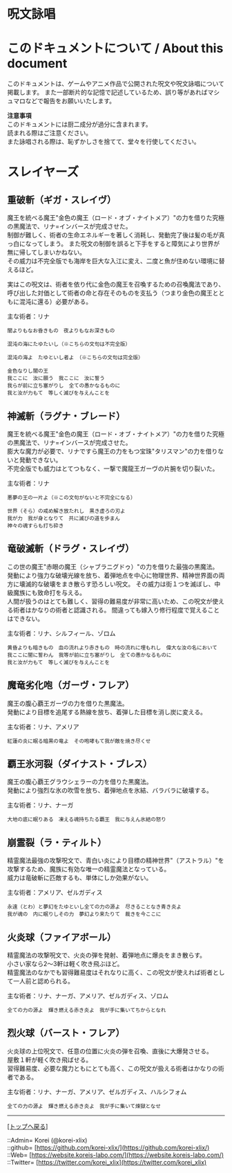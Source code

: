 # 呪文詠唱

<h1 id="aHowto">このドキュメントについて / About this document</h1>  
このドキュメントは、ゲームやアニメ作品で公開された呪文や呪文詠唱について掲載します。  
また一部断片的な記憶で記述しているため、誤り等があればマシュマロなどで報告をお願いいたします。  
  
**注意事項**  
このドキュメントには厨二成分が過分に含まれます。  
読まれる際はご注意ください。  
また詠唱される際は、恥ずかしさを捨てて、堂々を行使してください。  
  






<h1 id="aHowto">スレイヤーズ</h1>  

## 重破斬（ギガ・スレイヴ）  

魔王を統べる魔王"金色の魔王（ロード・オブ・ナイトメア）"の力を借りた究極の黒魔法で、リナ=インバースが完成させた。  
制御が難しく、術者の生命エネルギーを著しく消耗し、発動完了後は髪の毛が真っ白になってしまう。
また呪文の制御を誤ると下手をすると障気により世界が無に帰してしまいかねない。  
その威力は不完全版でも海岸を巨大な入江に変え、二度と魚が住めない環境に替えるほど。  
  
実はこの呪文は、術者を依り代に金色の魔王を召喚するための召喚魔法であり、
呼び出した対価として術者の命と存在そのものを支払う（つまり金色の魔王とともに混沌に還る）必要がある。  
  
主な術者：リナ  

```text
闇よりもなお昏きもの　夜よりもなお深きもの　

混沌の海にたゆたいし（※こちらの文句は不完全版）

混沌の海よ　たゆといし者よ　（※こちらの文句は完全版）

金色なりし闇の王　
我ここに　汝に願う　我ここに　汝に誓う　
我らが前に立ち塞がりし　全ての愚かなるものに　
我と汝が力もて　等しく滅びを与えんことを
```
  

## 神滅斬（ラグナ・ブレード）

魔王を統べる魔王"金色の魔王（ロード・オブ・ナイトメア）"の力を借りた究極の黒魔法で、リナ=インバースが完成させた。  
膨大な魔力が必要で、リナですら魔王の力をもつ宝珠"タリスマン"の力を借りないと発動できない。  
不完全版でも威力はとてつもなく、一撃で魔龍王ガーヴの片腕を切り裂いた。  
  
主な術者：リナ  

```text
悪夢の王の一片よ（※この文句がないと不完全になる）

世界（そら）の戒め解き放たれし　黒き虚ろの刃よ　
我が力　我が身となりて　共に滅びの道を歩まん　
神々の魂すらも打ち砕き　
```


## 竜破滅斬（ドラグ・スレイヴ）

この世の魔王"赤眼の魔王（シャブラニグドゥ）"の力を借りた最強の黒魔法。  
発動により強力な破壊光線を放ち、着弾地点を中心に物理世界、精神世界面の両方に壊滅的な破壊をまき散らす恐ろしい呪文。
その威力は街１つを滅ぼし、中級魔族にも致命打を与える。  
人間が扱うのはとても難しく、習得の難易度が非常に高いため、この呪文が使える術者はかなりの術者と認識される。
間違っても嫁入り修行程度で覚えることはできない。  
  
主な術者：リナ、シルフィール、ゾロム  

```text
黄昏よりも暗きもの　血の流れより赤きもの　時の流れに埋もれし　偉大な汝の名において
我ここに闇に誓わん　我等が前に立ち塞がりし　全ての愚かなるものに　
我と汝が力もて　等しく滅びを与えんことを　
```


## 魔竜劣化咆（ガーヴ・フレア）

魔王の腹心覇王ガーヴの力を借りた黒魔法。  
発動により目標を追尾する熱線を放ち、着弾した目標を消し炭に変える。  
  
主な術者：リナ、アメリア  

```text
紅蓮の炎に眠る暗黒の竜よ　その咆哮もて我が敵を焼き尽くせ
```


## 覇王氷河裂（ダイナスト・ブレス）

魔王の腹心覇王グラウシェラーの力を借りた黒魔法。  
発動により強烈な氷の吹雪を放ち、着弾地点を氷結、バラバラに破壊する。  
  
主な術者：リナ、ナーガ  

```text
大地の底に眠りある　凍える魂持ちたる覇王　我に与えん氷結の怒り
```


## 崩霊裂（ラ・ティルト）

精霊魔法最強の攻撃呪文で、青白い炎により目標の精神世界"（アストラル）"を攻撃するため、魔族に有効な唯一の精霊魔法となっている。  
威力は竜破斬に匹敵するも、単体にしか効果がない。  
  
主な術者：アメリア、ゼルガディス  

```text
永遠（とわ）と夢幻をたゆといし全ての力の源よ　尽きることなき青き炎よ　
我が魂の　内に眠りしその力　夢幻より来たりて　裁きを今ここに
```


## 火炎球（ファイアボール）

精霊魔法の攻撃呪文で、火炎の弾を発射、着弾地点に爆炎をまき散らす。  
小さい家なら2～3軒は軽く吹き飛ぶほど。  
精霊魔法のなかでも習得難易度はそれなりに高く、この呪文が使えれば術者として一人前と認められる。  
  
主な術者：リナ、ナーガ、アメリア、ゼルガディス、ゾロム  

```text
全ての力の源よ　輝き燃える赤き炎よ　我が手に集いてちからとなれ
```


## 烈火球（バースト・フレア）

火炎球の上位呪文で、任意の位置に火炎の弾を召喚、直後に大爆発させる。  
屋敷１軒が軽く吹き飛ばせる。  
習得難易度、必要な魔力ともにとても高く、この呪文が扱える術者はかなりの術者である。  
  
主な術者：リナ、ナーガ、アメリア、ゼルガディス、ハルシフォム  

```text
全ての力の源よ　輝き燃える赤き炎よ　我が手に集いて煉獄となせ
```





***
[[トップへ戻る]](/readme.md)  
  
::Admin= Korei (@korei-xlix)  
::github= [https://github.com/korei-xlix/](https://github.com/korei-xlix/)  
::Web= [https://website.koreis-labo.com/](https://website.koreis-labo.com/)  
::Twitter= [https://twitter.com/korei_xlix](https://twitter.com/korei_xlix)  
